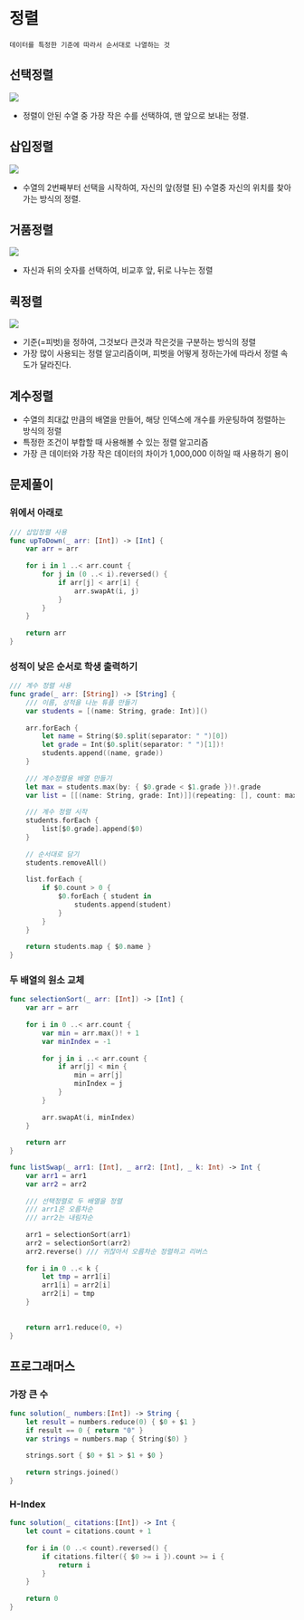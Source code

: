 # 정렬
```
데이터를 특정한 기준에 따라서 순서대로 나열하는 것
```

## 선택정렬

[![](selection-sort.png)](https://gmlwjd9405.github.io/)

* 정렬이 안된 수열 중 가장 작은 수를 선택하여, 맨 앞으로 보내는 정렬.

## 삽입정렬

[![](insertion-sort.png)](https://gmlwjd9405.github.io/)

* 수열의 2번째부터 선택을 시작하여, 자신의 앞(정렬 된) 수열중 자신의 위치를 찾아가는 방식의 정렬.

## 거품정렬

[![](bubble-sort.png)](https://gmlwjd9405.github.io/)

* 자신과 뒤의 숫자를 선택하여, 비교후 앞, 뒤로 나누는 정렬

## 퀵정렬

[![](quick-sort-concepts.png)](https://gmlwjd9405.github.io/)

* 기준(=피벗)을 정하여, 그것보다 큰것과 작은것을 구분하는 방식의 정렬
* 가장 많이 사용되는 정렬 알고리즘이며, 피벗을 어떻게 정하는가에 따라서 정렬 속도가 달라진다.

## 계수정렬

* 수열의 최대값 만큼의 배열을 만들어, 해당 인덱스에 개수를 카운팅하여 정렬하는 방식의 정렬
* 특정한 조건이 부합할 때 사용해볼 수 있는 정렬 알고리즘
* 가장 큰 데이터와 가장 작은 데이터의 차이가 1,000,000 이하일 때 사용하기 용이

## 문제풀이
### 위에서 아래로
```Swift
/// 삽입정렬 사용
func upToDown(_ arr: [Int]) -> [Int] {
    var arr = arr
    
    for i in 1 ..< arr.count {
        for j in (0 ..< i).reversed() {
            if arr[j] < arr[i] {
                arr.swapAt(i, j)
            }
        }
    }
    
    return arr
}
```
### 성적이 낮은 순서로 학생 출력하기
```Swift
/// 계수 정렬 사용
func grade(_ arr: [String]) -> [String] {
    /// 이름, 성적을 나눈 튜플 만들기
    var students = [(name: String, grade: Int)]()
    
    arr.forEach {
        let name = String($0.split(separator: " ")[0])
        let grade = Int($0.split(separator: " ")[1])!
        students.append((name, grade))
    }
    
    /// 계수정렬용 배열 만들기
    let max = students.max(by: { $0.grade < $1.grade })!.grade
    var list = [[(name: String, grade: Int)]](repeating: [], count: max + 1) // 배열은 0부터 시작하므로, +1을 해줌
    
    /// 계수 정렬 시작
    students.forEach {
        list[$0.grade].append($0)
    }
    
    // 순서대로 담기
    students.removeAll()
    
    list.forEach {
        if $0.count > 0 {
            $0.forEach { student in
                students.append(student)
            }
        }
    }
    
    return students.map { $0.name }
}
```
### 두 배열의 원소 교체

```Swift
func selectionSort(_ arr: [Int]) -> [Int] {
    var arr = arr
    
    for i in 0 ..< arr.count {
        var min = arr.max()! + 1
        var minIndex = -1
        
        for j in i ..< arr.count {
            if arr[j] < min {
                min = arr[j]
                minIndex = j
            }
        }
        
        arr.swapAt(i, minIndex)
    }
    
    return arr
}

func listSwap(_ arr1: [Int], _ arr2: [Int], _ k: Int) -> Int {
    var arr1 = arr1
    var arr2 = arr2
    
    /// 선택정렬로 두 배열을 정렬
    /// arr1은 오름차순
    /// arr2는 내림차순
    
    arr1 = selectionSort(arr1)
    arr2 = selectionSort(arr2)
    arr2.reverse() /// 귀찮아서 오름차순 정렬하고 리버스
    
    for i in 0 ..< k {
        let tmp = arr1[i]
        arr1[i] = arr2[i]
        arr2[i] = tmp
    }
    
    
    return arr1.reduce(0, +)
}
```

## 프로그래머스
### 가장 큰 수
```Swift
func solution(_ numbers:[Int]) -> String {
    let result = numbers.reduce(0) { $0 + $1 }
    if result == 0 { return "0" }
    var strings = numbers.map { String($0) }
    
    strings.sort { $0 + $1 > $1 + $0 }
    
    return strings.joined()
}
```

### H-Index
```Swift
func solution(_ citations:[Int]) -> Int {
    let count = citations.count + 1
    
    for i in (0 ..< count).reversed() {
        if citations.filter({ $0 >= i }).count >= i {
            return i
        }
    }
    
    return 0
}
```